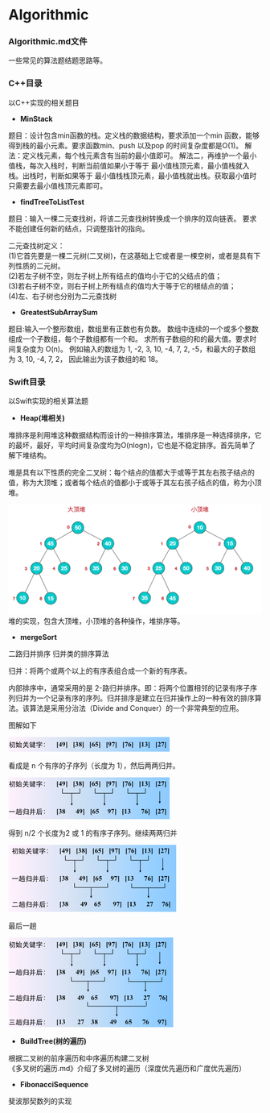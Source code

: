 # Algorithmic

### Algorithmic.md文件
一些常见的算法题结题思路等。


### C++目录 
以C++实现的相关题目

* **MinStack**

 题目：设计包含min函数的栈。定义栈的数据结构，要求添加一个min 函数，能够得到栈的最小元素。要求函数min、push 以及pop 的时间复杂度都是O(1)。
 解法：定义栈元素，每个栈元素含有当前的最小值即可。
      解法二，再维护一个最小值栈，每次入栈时，判断当前值如果小于等于 最小值栈顶元素，最小值栈就入栈。出栈时，判断如果等于 最小值栈栈顶元素，最小值栈就出栈。获取最小值时只需要去最小值栈顶元素即可。
      
* **findTreeToListTest**

 题目：输入一棵二元查找树，将该二元查找树转换成一个排序的双向链表。 要求不能创建任何新的结点，只调整指针的指向。

 二元查找树定义：  
  (1)它首先要是一棵二元树(二叉树)，在这基础上它或者是一棵空树，或者是具有下列性质的二元树。  
  (2)若左子树不空，则左子树上所有结点的值均小于它的父结点的值；  
  (3)若右子树不空，则右子树上所有结点的值均大于等于它的根结点的值；  
  (4)左、右子树也分别为二元查找树  


* **GreatestSubArraySum**

 题目:输入一个整形数组，数组里有正数也有负数。 数组中连续的一个或多个整数组成一个子数组，每个子数组都有一个和。 求所有子数组的和的最大值。要求时间复杂度为 O(n)。
 例如输入的数组为 1, -2, 3, 10, -4, 7, 2, -5，和最大的子数组为 3, 10, -4, 7, 2， 因此输出为该子数组的和 18。


### Swift目录 
以Swift实现的相关算法题

* **Heap(堆相关)**

 堆排序是利用堆这种数据结构而设计的一种排序算法，堆排序是一种选择排序，它的最坏，最好，平均时间复杂度均为O(nlogn)，它也是不稳定排序。首先简单了解下堆结构。

 堆是具有以下性质的完全二叉树：每个结点的值都大于或等于其左右孩子结点的值，称为大顶堆；或者每个结点的值都小于或等于其左右孩子结点的值，称为小顶堆。

 ![堆](./heap.png)
 堆的实现，包含大顶堆，小顶堆的各种操作，堆排序等。


* **mergeSort**

 二路归并排序
 归并类的排序算法

归并：将两个或两个以上的有序表组合成一个新的有序表。
	
内部排序中，通常采用的是 2-路归并排序。即：将两个位置相邻的记录有序子序列归并为一个记录有序的序列。归并排序是建立在归并操作上的一种有效的排序算法。该算法是采用分治法（Divide and Conquer）的一个非常典型的应用。
	
图解如下
	
![0](./mergeSort0.png)
	
看成是 n 个有序的子序列（长度为 1），然后两两归并。
	
![1](./mergeSort1.png)
	
得到 n/2 个长度为2 或 1 的有序子序列。继续两两归并
	
![2](./mergeSort2.png)
	
最后一趟
	
![3](./mergeSort3.png)

 

* **BuildTree(树的遍历)**

 根据二叉树的前序遍历和中序遍历构建二叉树  
 《多叉树的遍历.md》介绍了多叉树的遍历（深度优先遍历和广度优先遍历）


* **FibonacciSequence**

 斐波那契数列的实现